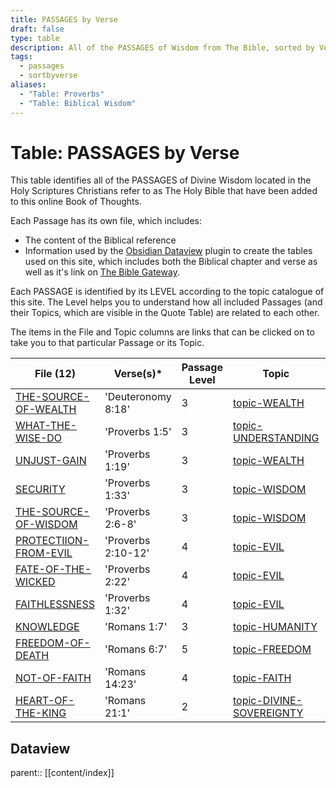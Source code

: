 ```yaml
---
title: PASSAGES by Verse
draft: false
type: table
description: All of the PASSAGES of Wisdom from The Bible, sorted by Verse.
tags:
  - passages
  - sortbyverse
aliases:
  - "Table: Proverbs"
  - "Table: Biblical Wisdom"
---
```

# Table: PASSAGES by Verse
This table identifies all of the PASSAGES of Divine Wisdom located in the Holy Scriptures Christians refer to as The Holy Bible that have been added to this online Book of Thoughts.

Each Passage has its own file, which includes:
- The content of the Biblical reference
- Information used by the [Obsidian Dataview](https://blacksmithgu.github.io/obsidian-dataview/) plugin to create the tables used on this site, which includes both the Biblical chapter and verse as well as it's link on [The Bible Gateway](https://www.biblegateway.com/).

Each PASSAGE is identified by its LEVEL according to the topic catalogue of this site. The Level helps you to understand how all included Passages (and their Topics, which are visible in the Quote Table) are related to each other.

The items in the File and Topic columns are links that can be clicked on to take you to that particular Passage or its Topic.

|File (12)|Verse(s)*|Passage Level|Topic|Topic Level|
|---|---|---|---|---|
|[THE-SOURCE-OF-WEALTH](/BIBLE/THE-SOURCE-OF-WEALTH.md)|'Deuteronomy 8:18'|3|[topic-WEALTH](/TOPICS/topic-WEALTH.md)|3|
|[WHAT-THE-WISE-DO](/BIBLE/WHAT-THE-WISE-DO.md)|'Proverbs 1:5'|3|[topic-UNDERSTANDING](/TOPICS/topic-UNDERSTANDING.md)|3|
|[UNJUST-GAIN](/BIBLE/UNJUST-GAIN.md)|'Proverbs 1:19'|3|[topic-WEALTH](/TOPICS/topic-WEALTH.md)|3|
|[SECURITY](/BIBLE/SECURITY.md)|'Proverbs 1:33'|3|[topic-WISDOM](/TOPICS/topic-WISDOM.md)|3|
|[THE-SOURCE-OF-WISDOM](/BIBLE/THE-SOURCE-OF-WISDOM.md)|'Proverbs 2:6-8'|3|[topic-WISDOM](/TOPICS/topic-WISDOM.md)|3|
|[PROTECTIION-FROM-EVIL](/BIBLE/PROTECTIION-FROM-EVIL.md)|'Proverbs 2:10-12'|4|[topic-EVIL](/TOPICS/topic-EVIL.md)|4|
|[FATE-OF-THE-WICKED](/BIBLE/FATE-OF-THE-WICKED.md)|'Proverbs 2:22'|4|[topic-EVIL](/TOPICS/topic-EVIL.md)|4|
|[FAITHLESSNESS](/BIBLE/FAITHLESSNESS.md)|'Proverbs 1:32'|4|[topic-EVIL](/TOPICS/topic-EVIL.md)|4|
|[KNOWLEDGE](/BIBLE/KNOWLEDGE.md)|'Romans 1:7'|3|[topic-HUMANITY](/TOPICS/topic-HUMANITY.md)|3|
|[FREEDOM-OF-DEATH](/BIBLE/FREEDOM-OF-DEATH.md)|'Romans 6:7'|5|[topic-FREEDOM](/TOPICS/topic-FREEDOM.md)|5|
|[NOT-OF-FAITH](/BIBLE/NOT-OF-FAITH.md)|'Romans 14:23'|4|[topic-FAITH](/TOPICS/topic-FAITH.md)|4|
|[HEART-OF-THE-KING](/BIBLE/HEART-OF-THE-KING.md)|'Romans 21:1'|2|[topic-DIVINE-SOVEREIGNTY](/TOPICS/topic-DIVINE-SOVEREIGNTY.md)|2|

## Dataview
parent:: [[content/index]]